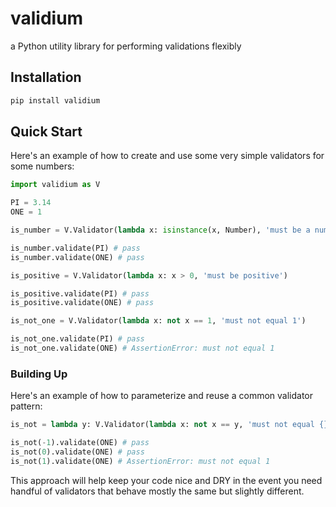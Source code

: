 # validium
a Python utility library for performing validations flexibly

## Installation

```bash
pip install validium
```

## Quick Start

Here's an example of how to create and use some very simple validators for some numbers:

```py
import validium as V

PI = 3.14
ONE = 1

is_number = V.Validator(lambda x: isinstance(x, Number), 'must be a number')

is_number.validate(PI) # pass
is_number.validate(ONE) # pass

is_positive = V.Validator(lambda x: x > 0, 'must be positive')

is_positive.validate(PI) # pass
is_positive.validate(ONE) # pass

is_not_one = V.Validator(lambda x: not x == 1, 'must not equal 1')

is_not_one.validate(PI) # pass
is_not_one.validate(ONE) # AssertionError: must not equal 1

```

### Building Up

Here's an example of how to parameterize and reuse a common validator pattern:

```py
is_not = lambda y: V.Validator(lambda x: not x == y, 'must not equal {}'.format(x)) # u

is_not(-1).validate(ONE) # pass
is_not(0).validate(ONE) # pass
is_not(1).validate(ONE) # AssertionError: must not equal 1

```

This approach will help keep your code nice and DRY in the event you need handful of validators that behave mostly the same but slightly different.